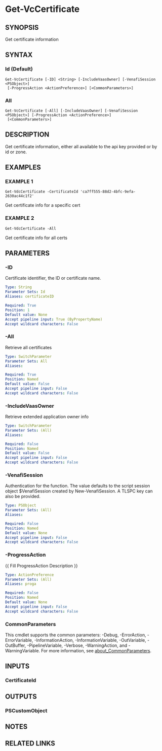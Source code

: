 # Get-VcCertificate

## SYNOPSIS
Get certificate information

## SYNTAX

### Id (Default)
```
Get-VcCertificate [-ID] <String> [-IncludeVaasOwner] [-VenafiSession <PSObject>]
 [-ProgressAction <ActionPreference>] [<CommonParameters>]
```

### All
```
Get-VcCertificate [-All] [-IncludeVaasOwner] [-VenafiSession <PSObject>] [-ProgressAction <ActionPreference>]
 [<CommonParameters>]
```

## DESCRIPTION
Get certificate information, either all available to the api key provided or by id or zone.

## EXAMPLES

### EXAMPLE 1
```
Get-VdcCertificate -CertificateId 'ca7ff555-88d2-4bfc-9efa-2630ac44c1f2'
```

Get certificate info for a specific cert

### EXAMPLE 2
```
Get-VdcCertificate -All
```

Get certificate info for all certs

## PARAMETERS

### -ID
Certificate identifier, the ID or certificate name.

```yaml
Type: String
Parameter Sets: Id
Aliases: certificateID

Required: True
Position: 1
Default value: None
Accept pipeline input: True (ByPropertyName)
Accept wildcard characters: False
```

### -All
Retrieve all certificates

```yaml
Type: SwitchParameter
Parameter Sets: All
Aliases:

Required: True
Position: Named
Default value: False
Accept pipeline input: False
Accept wildcard characters: False
```

### -IncludeVaasOwner
Retrieve extended application owner info

```yaml
Type: SwitchParameter
Parameter Sets: (All)
Aliases:

Required: False
Position: Named
Default value: False
Accept pipeline input: False
Accept wildcard characters: False
```

### -VenafiSession
Authentication for the function.
The value defaults to the script session object $VenafiSession created by New-VenafiSession.
A TLSPC key can also be provided.

```yaml
Type: PSObject
Parameter Sets: (All)
Aliases:

Required: False
Position: Named
Default value: None
Accept pipeline input: False
Accept wildcard characters: False
```

### -ProgressAction
{{ Fill ProgressAction Description }}

```yaml
Type: ActionPreference
Parameter Sets: (All)
Aliases: proga

Required: False
Position: Named
Default value: None
Accept pipeline input: False
Accept wildcard characters: False
```

### CommonParameters
This cmdlet supports the common parameters: -Debug, -ErrorAction, -ErrorVariable, -InformationAction, -InformationVariable, -OutVariable, -OutBuffer, -PipelineVariable, -Verbose, -WarningAction, and -WarningVariable. For more information, see [about_CommonParameters](http://go.microsoft.com/fwlink/?LinkID=113216).

## INPUTS

### CertificateId
## OUTPUTS

### PSCustomObject
## NOTES

## RELATED LINKS

